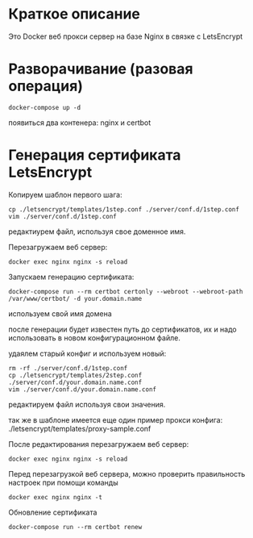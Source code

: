 # Краткое описание
Это Docker веб прокси сервер на базе Nginx в связке c LetsEncrypt

# Разворачивание (разовая операция)

```
docker-compose up -d
```
появиться два контенера: nginx и certbot


# Генерация сертификата LetsEncrypt

Копируем шаблон первого шага:
```
cp ./letsencrypt/templates/1step.conf ./server/conf.d/1step.conf
vim ./server/conf.d/1step.conf
```
редактиурем файл, используя свое доменное имя.

Перезагружаем веб сервер:
```
docker exec nginx nginx -s reload
```

Запускаем генерацию сертификата:
```
docker-compose run --rm certbot certonly --webroot --webroot-path /var/www/certbot/ -d your.domain.name
```
используем свой имя домена

после генерации будет известен путь до сертификатов, их и надо использовать в новом конфигурационном файле.

удаялем старый конфиг и используем новый:

```
rm -rf ./server/conf.d/1step.conf
cp ./letsencrypt/templates/2step.conf ./server/conf.d/your.domain.name.conf
vim ./server/conf.d/your.domain.name.conf
```
редактируем файл используя свои значения.

так же в шаблоне имеется еще один пример прокси конфига: ./letsencrypt/templates/proxy-sample.conf

После редактирования перезагружаем веб сервер:
```
docker exec nginx nginx -s reload
```

Перед перезагрузкой веб сервера, можно проверить правильность настроек при помощи команды
```
docker exec nginx nginx -t
```


Обновление сертификата
```
docker-compose run --rm certbot renew
```